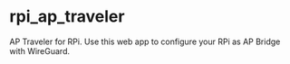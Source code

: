 # rpi_ap_traveler
AP Traveler for RPi. Use this web app to configure your RPi as AP Bridge with WireGuard. 
